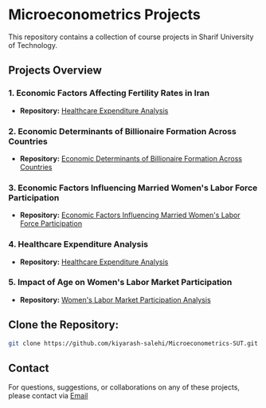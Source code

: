 
# Microeconometrics Projects

This repository contains a collection of course projects in Sharif University of Technology.

## Projects Overview
### 1. **Economic Factors Affecting Fertility Rates in Iran**
   - **Repository:** [Healthcare Expenditure Analysis](./01-PanelData)

### 2. **Economic Determinants of Billionaire Formation Across Countries**
   - **Repository:** [Economic Determinants of Billionaire Formation Across Countries](./02-Nonlinear)

### 3. **Economic Factors Influencing Married Women's Labor Force Participation**
   - **Repository:** [Economic Factors Influencing Married Women's Labor Force Participation](./03-Logit)

### 4. **Healthcare Expenditure Analysis**
   - **Repository:** [Healthcare Expenditure Analysis](./04-Tobit)

### 5. **Impact of Age on Women's Labor Market Participation**
   - **Repository:** [Women's Labor Market Participation Analysis](./05-DiD)

## **Clone the Repository:** 

   ```bash
   git clone https://github.com/kiyarash-salehi/Microeconometrics-SUT.git
   ```


## Contact
For questions, suggestions, or collaborations on any of these projects, please contact via [Email](mailto:kiyarashsalehi79@gmail.com)
